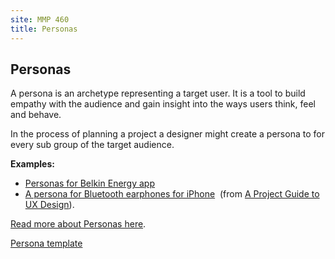 ```yaml
---
site: MMP 460
title: Personas
---
```


## Personas

A persona is an archetype representing a target user. It is a tool to build empathy with the audience and gain insight into the ways users think, feel and behave.

In the process of planning a project a designer might create a persona to for every sub group of the target audience.

**Examples:**
- [Personas for Belkin Energy app](https://www.behance.net/gallery/16599605/Belkin-Energy-App-Personas) 
- [A persona for Bluetooth earphones for iPhone](http://projectuxd.com/wp-content/uploads/2009/03/nicollepersonach7.doc)  (from [A Project Guide to UX Design](http://projectuxd.com/)).


[Read more about Personas here](http://www.smashingmagazine.com/2014/08/a-closer-look-at-personas-part-1/).


[Persona template](persona-blank.doc)
